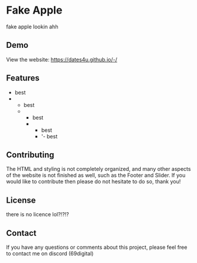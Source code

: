 # Fake Apple
fake apple lookin ahh

## Demo
View the website: https://dates4u.github.io/-/

## Features
- best
- - best
  - - best
    - - best
      - '- best
## Contributing
The HTML and styling is not completely organized, and many other aspects of the website is not finished as well, such as the Footer and Slider. If you would like to contribute then please do not hesitate to do so, thank you!

## License
there is no licence lol?!?!?

## Contact
If you have any questions or comments about this project, please feel free to contact me on discord (69digital)
